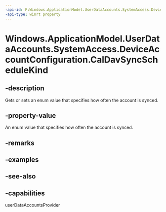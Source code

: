 ----api-id: P:Windows.ApplicationModel.UserDataAccounts.SystemAccess.DeviceAccountConfiguration.CalDavSyncScheduleKind
-api-type: winrt property
---<!-- Property syntaxpublic Windows.ApplicationModel.UserDataAccounts.SystemAccess.DeviceAccountSyncScheduleKind CalDavSyncScheduleKind { get;  set; }--># Windows.ApplicationModel.UserDataAccounts.SystemAccess.DeviceAccountConfiguration.CalDavSyncScheduleKind## -descriptionGets or sets an enum value that specifies how often the account is synced.## -property-valueAn enum value that specifies how often the account is synced.## -remarks## -examples## -see-also## -capabilitiesuserDataAccountsProvider